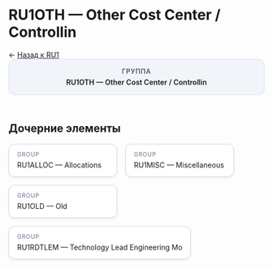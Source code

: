 # RU1OTH — Other Cost Center / Controllin
<p class="cc-breadcrumb">← <a href='../../level_01/RU1/'>Назад к RU1</a></p>
<style>
.cc-container { display: flex; flex-direction: column; gap: 1.5rem; }
.cc-breadcrumb { margin: 0; }
.cc-parent { padding: 1rem 1.25rem; border-radius: 12px; background: #f1f5f9; border: 1px solid #d8dee9; text-align: center; font-weight: 600; }
.cc-parent .cc-tag { font-size: 0.8rem; text-transform: uppercase; color: #475569; letter-spacing: 0.06em; }
.cc-children { display: flex; flex-wrap: wrap; gap: 1rem; }
.cc-tile { display: block; min-width: 180px; padding: 0.85rem 1rem; border-radius: 12px; border: 1px solid #d1d5db; background: #ffffff; box-shadow: 0 2px 4px rgba(15, 23, 42, 0.08); transition: transform 0.1s ease, box-shadow 0.1s ease; color: inherit; text-decoration: none; }
.cc-tile:hover { transform: translateY(-2px); box-shadow: 0 6px 12px rgba(15, 23, 42, 0.15); }
.cc-tile-leaf { background: #f8fafc; }
.cc-tag { font-size: 0.7rem; color: #64748b; text-transform: uppercase; letter-spacing: 0.08em; margin-bottom: 0.3rem; }
.cc-person { margin-top: 0.35rem; font-size: 0.8rem; color: #1f2937; }
</style>
<div class='cc-container'>
  <div class='cc-parent'>
    <div class='cc-tag'>Группа</div>
    <div>RU1OTH — Other Cost Center / Controllin</div>
  </div>
  <div>
    <h2>Дочерние элементы</h2>
<div class='cc-children'><a class='cc-tile' href='../../level_03/RU1ALLOC/'><div class='cc-tag'>GROUP</div><div>RU1ALLOC — Allocations</div></a><a class='cc-tile' href='../../level_03/RU1MISC/'><div class='cc-tag'>GROUP</div><div>RU1MISC — Miscellaneous</div></a><a class='cc-tile' href='../../level_03/RU1OLD/'><div class='cc-tag'>GROUP</div><div>RU1OLD — Old</div></a><a class='cc-tile' href='../../level_03/RU1RDTLEM/'><div class='cc-tag'>GROUP</div><div>RU1RDTLEM — Technology Lead Engineering Mo</div></a></div>
  </div>
</div>
